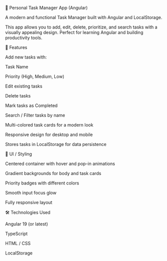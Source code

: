 📝 Personal Task Manager App (Angular)

A modern and functional Task Manager built with Angular and LocalStorage.

This app allows you to add, edit, delete, prioritize, and search tasks with a visually appealing design. Perfect for learning Angular and building productivity tools.

🌟 Features

Add new tasks with:

Task Name

Priority (High, Medium, Low)

Edit existing tasks

Delete tasks

Mark tasks as Completed

Search / Filter tasks by name

Multi-colored task cards for a modern look

Responsive design for desktop and mobile

Stores tasks in LocalStorage for data persistence

🎨 UI / Styling

Centered container with hover and pop-in animations

Gradient backgrounds for body and task cards

Priority badges with different colors

Smooth input focus glow

Fully responsive layout

🛠️ Technologies Used

Angular 19 (or latest)

TypeScript

HTML / CSS

LocalStorage